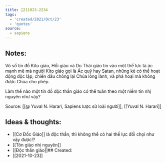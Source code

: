 ```yaml
---
title: 💬211023-2234
tags:
  - 'created/2021/Oct/23'
  - 'quotes'
source:
  - sapiens
---
```


## Notes:
Vô số tín đồ Kito giáo, Hồi giáo và Do Thái giáo tin vào một thế lực tà ác mạnh mẽ mà người Kito giáo gọi là Ác quỷ hay Satan, những kẻ có thể hoạt động độc lập, chiến đấu chống lại Chúa lòng lành, và phá hoại mà không được Chúa cho phép.

Làm thế nào một tín đồ độc thần giáo có thể tuân theo một niềm tin nhị nguyên như vậy?

Source: [[@ Yuval N. Harari, Sapiens lược sử loài người]], [[Yuval N. Harari]]

## Ideas & thoughts:
- [[Cơ Đốc Giáo]] là độc thần, thì không thể có hai thế lực đối chọi như vậy được!?
- [[Tôn giáo nhị nguyên]]
- [[Độc thần giáo]]## Created:
- [[2021-10-23]]
